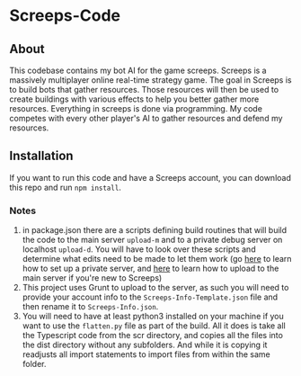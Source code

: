 # Screeps-Code

## About
This codebase contains my bot AI for the game screeps. Screeps is a massively multiplayer online real-time strategy game. The goal in Screeps is to build bots that gather resources. Those resources will then be used to create buildings with various effects to help you better gather more resources. Everything in screeps is done via programming. My code competes with every other player's AI to gather resources and defend my resources.

## Installation
If you want to run this code and have a Screeps account, you can download this repo and run ```npm install```.

### Notes
1. in package.json there are a scripts defining build routines that will build the code to the main server ```upload-m``` and to a private debug server on localhost ```upload-d```. You will have to look over these scripts and determine what edits need to be made to let them work (go [here](https://github.com/screepers/screeps-launcher) to learn how to set up a private server, and [here](https://docs.screeps.com/commit.html) to learn how to upload to the main server if you're new to Screeps)
1. This project uses Grunt to upload to the server, as such you will need to provide your account info to the ```Screeps-Info-Template.json``` file and then rename it to ```Screeps-Info.json```.
1. You will need to have at least python3 installed on your machine if you want to use the ```flatten.py``` file as part of the build. All it does is take all the Typescript code from the scr directory, and copies all the files into the dist directory without any subfolders. And while it is copying it readjusts all import statements to import files from within the same folder.

